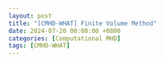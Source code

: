 ```yaml
---
layout: post
title: "[CMHD-WHAT] Finite Volume Method"
date: 2024-07-20 00:00:00 +0800
categories: [Computational MHD]
tags: [CMHD-WHAT]
---
```

